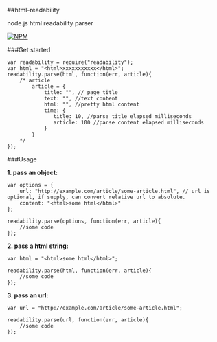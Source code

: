 ##html-readability

node.js html readability parser

[![NPM](https://nodei.co/npm/html-readability.png?downloads=true&downloadRank=true&stars=true)](https://nodei.co/npm/html-readability/)

###Get started

    var readability = require("readability");
    var html = "<html>xxxxxxxxxxx</html>";
    readability.parse(html, function(err, article){
        /* article
            article = {
                title: "", // page title 
                text: "", //text content
                html: "", //pretty html content
                time: {
                   title: 10, //parse title elapsed milliseconds
                   article: 100 //parse content elapsed milliseconds
                }
            }
        */
    });

###Usage

**1. pass an object:**

    var options = {
        url: "http://example.com/article/some-article.html", // url is optional, if supply, can convert relative url to absolute.
        content: "<html>some html</html>"
    };

    readability.parse(options, function(err, article){
        //some code
    });

**2. pass a html string:**

    var html = "<html>some html</html>";

    readability.parse(html, function(err, article){
        //some code
    });

**3. pass an url:**

    var url = "http://example.com/article/some-article.html";

    readability.parse(url, function(err, article){
        //some code
    });
